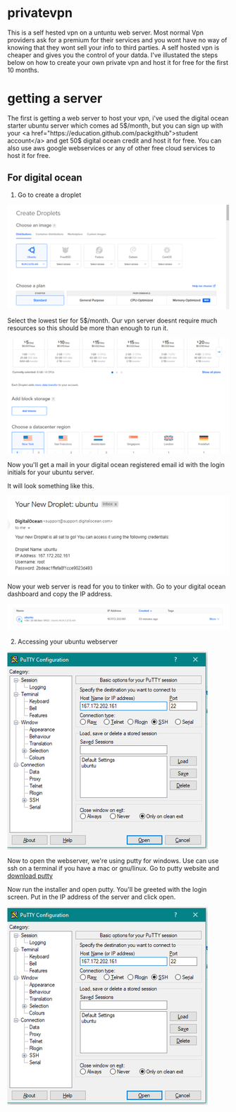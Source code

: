 # privatevpn
This is a self hested vpn on a untuntu web server. Most normal Vpn providers ask for a premium for their services and you wont have no way of knowing that they wont sell your info to third parties. A self hosted vpn is cheaper and gives you the control of your datda. I've illustated the steps below on how to create your own private vpn and host it for free for the first 10 months.

# getting  a server
The first is getting a  web server to host your vpn, i've used the digital ocean starter ubuntu server which comes ad 5$/month, but you can sign up with your <a href="https://education.github.com/packgithub">student account</a> and get 50$ digital ocean credit and host it for free.
You can also use aws google webservices or any of other free cloud services to host it for free.

## For digital ocean

1. Go to create a droplet
<img src="https://github.com/skylanskylion/privatevpn/blob/master/Private%20vpn/Images/img1.png">

  Select the lowest tier for 5$/month. Our vpn server doesnt require much resources so this should be more than enough to run it.

<img src="https://github.com/skylanskylion/privatevpn/blob/master/Private%20vpn/Images/img2.png">

  Now you'll get a mail in your digital ocean registered email id with the login initials for your ubuntu server.

  It will look something like this.

<img src="https://github.com/skylanskylion/privatevpn/blob/master/Private%20vpn/Images/img3.png">

  Now your web server is read for you to tinker with.
  Go to your digital ocean dashboard and copy the IP address.

<img src="https://github.com/skylanskylion/privatevpn/blob/master/Private%20vpn/Images/img4.png">

2. Accessing your ubuntu webserver

<img src="https://github.com/skylanskylion/privatevpn/blob/master/Private%20vpn/Images/img5.png">

  Now to open the webserver, we're using putty for windows. Use can use ssh on a terminal if you have a mac or gnu/linux. Go to putty     website and <a href="https://www.chiark.greenend.org.uk/~sgtatham/putty/latest.html">download putty</a>
  
  Now run the installer and open putty. You'll be greeted with the login screen. Put in the IP address of the server and click open.
  
  <img src="https://github.com/skylanskylion/privatevpn/blob/master/Private%20vpn/Images/img5.png">
  
  
